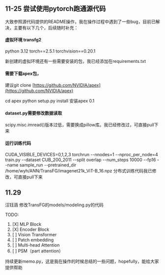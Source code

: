 ## **11-25   尝试使用pytorch跑通源代码**

大致参照源代码提供的README操作，我在操作过程中遇到了一些bug，目前已解决，主要有以下几个，后续随时补充：

#### 虚拟环境     transfg2

python 3.12    torch==2.5.1   torchvision==0.20.1

新创建的虚拟环境还有一些需要安装的包，我已经添加在requirements.txt

#### 需要下载apex包，

建议git clone [https://github.com/NVIDIA/apex](https://github.com/NVIDIA/apex)

cd apex
python setup.py install   安装apex 0.1

#### dataset.py需要修改数据读取

scipy.misc.imread()版本过低，需要换成pillow库。我已经修改过，可直接pull下来

#### 运行训练代码

CUDA_VISIBLE_DEVICES=0,1,2,3 torchrun --nnodes=1  --nproc_per_node=4   train.py --dataset CUB_200_2011 --split overlap --num_steps 10000 --fp16 --name sample_run --pretrained_dir /home/wyh/ANN/TransFG/imagenet21k_ViT-B_16.npz      分布式训练代码我已修改，可直接pull下来

## 11.29

汪钰涵  修改TransFG的models/modeling.py的代码

TODO:

1. [X]  MLP Block
2. [X]  Encoder Block
3. [ ]  Vision Transformer
4. [ ]  Patch embedding
5. [ ]  Multi-head Attention
6. [ ]  PSM（part attention）

持续更新memo.py，这是我在操作的时候总结的一些问题，hopefully，能给大家提供帮助
